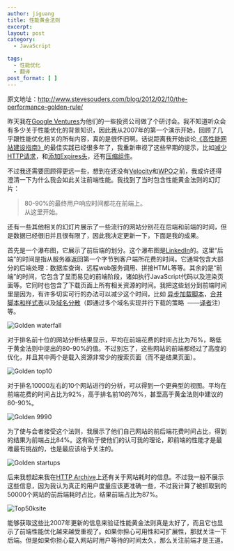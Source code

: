 ```yaml
---
author: jiguang
title: 性能黄金法则
excerpt:
layout: post
category:
  - JavaScript

tags:
  - 性能优化
  - 翻译
post_format: [ ]
---
```

原文地址：<http://www.stevesouders.com/blog/2012/02/10/the-performance-golden-rule/>

昨天我在[Google Ventures][1]为他们的一些投资公司做了个研讨会。我不知道听众会有多少关于性能优化的背景知识，因此我从2007年的第一个演示开始，回顾了几乎跟性能优化相关的所有内容，真的是很怀旧啊。话说距离我开始谈论[《高性能网站建设指南》][2]的最佳实践已经很多年了，我重新审视了这些早期的提示，比如[减少HTTP请求][3]，和[添加Expires头][4]，还有[压缩组件][5]。

不过我还需要回顾得更远一些，想到在还没有[Velocity][6]和[WPO][7]之前，我或许还得澄清一下为什么我会如此关注前端性能。我找到了当时包含性能黄金法则的幻灯片：

> 80-90%的最终用户响应时间都花在前端上。  
> 从这里开始。

还有一些其他相关的幻灯片展示了一些流行的网站分别花在后端和前端的时间，但是数据已经很旧并且很有限了，因此我决定更新一下，下面是我的成果。

首先是一个瀑布图，它展示了前后端的划分。这个瀑布图是[LinkedIn][8]的。这里“后端”的时间是指从服务器返回第一个字节到客户端所花费的时间。它通常包含大部分的后端处理：数据库查询、远程web服务调用、拼接HTML等等。其余的是“前端”的时间，它包含了显而易见的前端阶段，诸如执行JavaScript代码以及渲染页面等。它同时也包含了下载页面上所有相关资源的时间。我把这些划分到前端时间里是因为，有许多切实可行的办法可以减少这个时间，比如 [异步加载脚本][9]，[合并脚本和样式表][3]以及[域名分散][10]（即通过多个域名实现并行下载的策略  ——[译者][11]注）等。

![Golden waterfall][12]

对于排名前十位的网站分析结果显示，平均在前端花费的时间占比为76%，略低于黄金法则中提出的80-90%的值。不过别忘了，这些网站的前端都经过了高度的优化，并且其中两个是载入资源非常少的搜索页面（而不是结果页面）。

![Golden top10][13]

对于排名10000左右的10个网站进行的分析，可以得到一个更典型的视图。平均在前端花费的时间占比为92%，高于排名前10的76%，甚至高于黄金法则中建议的80-90%。

![Golden 9990][14]

为了使与会者接受这个法则，我展示了他们自己网站的前后端花费时间占比，得到的结果为前端占比84%。这有助于使他们的认可我的理论，即前端的性能才是最难最有挑战的，也是最应该给予关注的。

![Golden startups][15]

后来我想起来我在[HTTP Archive][16]上还有关于网站耗时的信息。不过我一般不展示这些信息，因为我认为真正的用户度量应该更准确一些，不过我计算了被抓取到的50000个网站的前后端耗时占比，结果前端占比为87%。

![Top50ksite][17]

能够获取这些比2007年更新的信息来验证性能黄金法则真是太好了，而且它也显示了前端性能优化越来越受重视了。如果你担心可用性和可扩展性，那就关注一下后端。但是如果你担心载入网站时用户等待的时间太久，那么关注前端才是王道。

 [1]: http://www.googleventures.com/
 [2]: http://stevesouders.com/hpws/
 [3]: http://developer.yahoo.com/blogs/ydn/posts/2007/04/rule_1_make_few/
 [4]: http://developer.yahoo.com/blogs/ydn/posts/2007/05/high_performanc_2/
 [5]: http://developer.yahoo.com/blogs/ydn/posts/2007/07/high_performanc_3/
 [6]: http://velocityconf.com/velocity2012
 [7]: http://www.stevesouders.com/blog/2010/05/07/wpo-web-performance-optimization/
 [8]: http://www.linkedin.com/
 [9]: http://www.stevesouders.com/blog/2009/04/27/loading-scripts-without-blocking/
 [10]: http://www.stevesouders.com/blog/2009/05/12/sharding-dominant-domains/
 [11]: http://jiguang.github.com "译者"
 [12]: http://44ux.com/wp-content/uploads/2012/02/golden-waterfall.png "golden-waterfall.png"
 [13]: http://44ux.com/wp-content/uploads/2012/02/golden-top10.png "golden-top10.png"
 [14]: http://44ux.com/wp-content/uploads/2012/02/golden-9990.png "golden-9990.png"
 [15]: http://44ux.com/wp-content/uploads/2012/02/golden-startups.png "golden-startups.png"
 [16]: http://httparchive.org/
 [17]: http://44ux.com/wp-content/uploads/2012/02/top50ksite1.png "top50ksite.png"